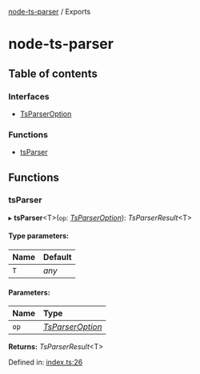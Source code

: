 [node-ts-parser](README.md) / Exports

# node-ts-parser

## Table of contents

### Interfaces

- [TsParserOption](interfaces/tsparseroption.md)

### Functions

- [tsParser](modules.md#tsparser)

## Functions

### tsParser

▸ **tsParser**<T\>(`op`: [*TsParserOption*](interfaces/tsparseroption.md)): *TsParserResult*<T\>

#### Type parameters:

Name | Default |
:------ | :------ |
`T` | *any* |

#### Parameters:

Name | Type |
:------ | :------ |
`op` | [*TsParserOption*](interfaces/tsparseroption.md) |

**Returns:** *TsParserResult*<T\>

Defined in: [index.ts:26](https://github.com/jackness1208/ts-parser/blob/8da260d/src/index.ts#L26)
